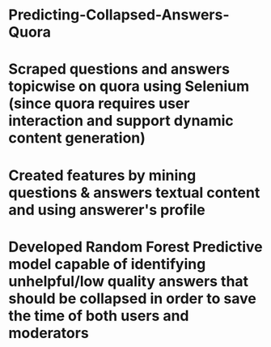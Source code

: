 # Predicting-Collapsed-Answers-Quora
# Scraped questions and answers topicwise on quora using Selenium (since quora requires user interaction and support dynamic content generation)
# Created features by mining questions & answers textual content and using answerer's profile
# Developed Random Forest Predictive model  capable of identifying unhelpful/low quality answers that should be collapsed in order to save the time of both users and moderators
